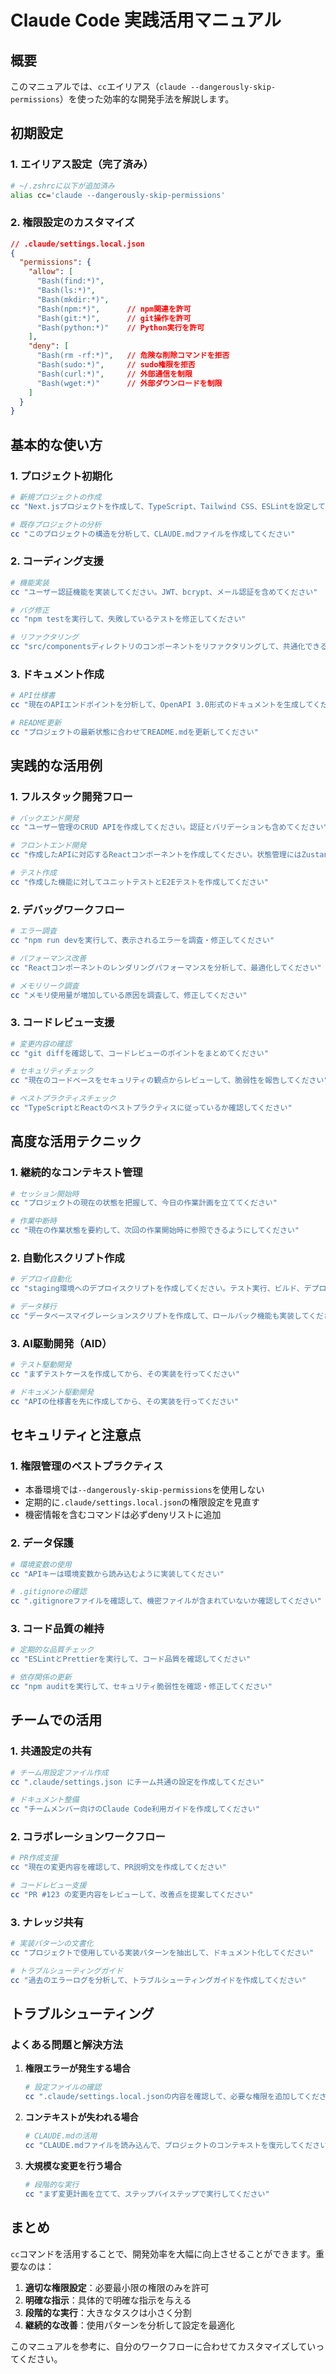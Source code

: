 # Claude Code 実践活用マニュアル

## 概要

このマニュアルでは、`cc`エイリアス（`claude --dangerously-skip-permissions`）を使った効率的な開発手法を解説します。

## 初期設定

### 1. エイリアス設定（完了済み）
```bash
# ~/.zshrcに以下が追加済み
alias cc='claude --dangerously-skip-permissions'
```

### 2. 権限設定のカスタマイズ
```json
// .claude/settings.local.json
{
  "permissions": {
    "allow": [
      "Bash(find:*)",
      "Bash(ls:*)",
      "Bash(mkdir:*)",
      "Bash(npm:*)",      // npm関連を許可
      "Bash(git:*)",      // git操作を許可
      "Bash(python:*)"    // Python実行を許可
    ],
    "deny": [
      "Bash(rm -rf:*)",   // 危険な削除コマンドを拒否
      "Bash(sudo:*)",     // sudo権限を拒否
      "Bash(curl:*)",     // 外部通信を制限
      "Bash(wget:*)"      // 外部ダウンロードを制限
    ]
  }
}
```

## 基本的な使い方

### 1. プロジェクト初期化
```bash
# 新規プロジェクトの作成
cc "Next.jsプロジェクトを作成して、TypeScript、Tailwind CSS、ESLintを設定してください"

# 既存プロジェクトの分析
cc "このプロジェクトの構造を分析して、CLAUDE.mdファイルを作成してください"
```

### 2. コーディング支援
```bash
# 機能実装
cc "ユーザー認証機能を実装してください。JWT、bcrypt、メール認証を含めてください"

# バグ修正
cc "npm testを実行して、失敗しているテストを修正してください"

# リファクタリング
cc "src/componentsディレクトリのコンポーネントをリファクタリングして、共通化できる部分を抽出してください"
```

### 3. ドキュメント作成
```bash
# API仕様書
cc "現在のAPIエンドポイントを分析して、OpenAPI 3.0形式のドキュメントを生成してください"

# README更新
cc "プロジェクトの最新状態に合わせてREADME.mdを更新してください"
```

## 実践的な活用例

### 1. フルスタック開発フロー
```bash
# バックエンド開発
cc "ユーザー管理のCRUD APIを作成してください。認証とバリデーションも含めてください"

# フロントエンド開発
cc "作成したAPIに対応するReactコンポーネントを作成してください。状態管理にはZustandを使用してください"

# テスト作成
cc "作成した機能に対してユニットテストとE2Eテストを作成してください"
```

### 2. デバッグワークフロー
```bash
# エラー調査
cc "npm run devを実行して、表示されるエラーを調査・修正してください"

# パフォーマンス改善
cc "Reactコンポーネントのレンダリングパフォーマンスを分析して、最適化してください"

# メモリリーク調査
cc "メモリ使用量が増加している原因を調査して、修正してください"
```

### 3. コードレビュー支援
```bash
# 変更内容の確認
cc "git diffを確認して、コードレビューのポイントをまとめてください"

# セキュリティチェック
cc "現在のコードベースをセキュリティの観点からレビューして、脆弱性を報告してください"

# ベストプラクティスチェック
cc "TypeScriptとReactのベストプラクティスに従っているか確認してください"
```

## 高度な活用テクニック

### 1. 継続的なコンテキスト管理
```bash
# セッション開始時
cc "プロジェクトの現在の状態を把握して、今日の作業計画を立ててください"

# 作業中断時
cc "現在の作業状態を要約して、次回の作業開始時に参照できるようにしてください"
```

### 2. 自動化スクリプト作成
```bash
# デプロイ自動化
cc "staging環境へのデプロイスクリプトを作成してください。テスト実行、ビルド、デプロイまでを含めてください"

# データ移行
cc "データベースマイグレーションスクリプトを作成して、ロールバック機能も実装してください"
```

### 3. AI駆動開発（AID）
```bash
# テスト駆動開発
cc "まずテストケースを作成してから、その実装を行ってください"

# ドキュメント駆動開発
cc "APIの仕様書を先に作成してから、その実装を行ってください"
```

## セキュリティと注意点

### 1. 権限管理のベストプラクティス
- 本番環境では`--dangerously-skip-permissions`を使用しない
- 定期的に`.claude/settings.local.json`の権限設定を見直す
- 機密情報を含むコマンドは必ずdenyリストに追加

### 2. データ保護
```bash
# 環境変数の使用
cc "APIキーは環境変数から読み込むように実装してください"

# .gitignoreの確認
cc ".gitignoreファイルを確認して、機密ファイルが含まれていないか確認してください"
```

### 3. コード品質の維持
```bash
# 定期的な品質チェック
cc "ESLintとPrettierを実行して、コード品質を確認してください"

# 依存関係の更新
cc "npm auditを実行して、セキュリティ脆弱性を確認・修正してください"
```

## チームでの活用

### 1. 共通設定の共有
```bash
# チーム用設定ファイル作成
cc ".claude/settings.json にチーム共通の設定を作成してください"

# ドキュメント整備
cc "チームメンバー向けのClaude Code利用ガイドを作成してください"
```

### 2. コラボレーションワークフロー
```bash
# PR作成支援
cc "現在の変更内容を確認して、PR説明文を作成してください"

# コードレビュー支援
cc "PR #123 の変更内容をレビューして、改善点を提案してください"
```

### 3. ナレッジ共有
```bash
# 実装パターンの文書化
cc "プロジェクトで使用している実装パターンを抽出して、ドキュメント化してください"

# トラブルシューティングガイド
cc "過去のエラーログを分析して、トラブルシューティングガイドを作成してください"
```

## トラブルシューティング

### よくある問題と解決方法

1. **権限エラーが発生する場合**
   ```bash
   # 設定ファイルの確認
   cc ".claude/settings.local.jsonの内容を確認して、必要な権限を追加してください"
   ```

2. **コンテキストが失われる場合**
   ```bash
   # CLAUDE.mdの活用
   cc "CLAUDE.mdファイルを読み込んで、プロジェクトのコンテキストを復元してください"
   ```

3. **大規模な変更を行う場合**
   ```bash
   # 段階的な実行
   cc "まず変更計画を立てて、ステップバイステップで実行してください"
   ```

## まとめ

`cc`コマンドを活用することで、開発効率を大幅に向上させることができます。重要なのは：

1. **適切な権限設定**：必要最小限の権限のみを許可
2. **明確な指示**：具体的で明確な指示を与える
3. **段階的な実行**：大きなタスクは小さく分割
4. **継続的な改善**：使用パターンを分析して設定を最適化

このマニュアルを参考に、自分のワークフローに合わせてカスタマイズしていってください。